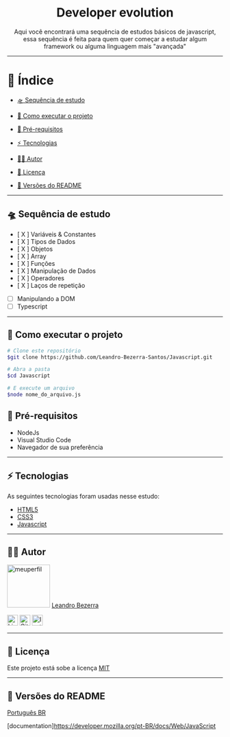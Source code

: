 


<h1 align="center">Developer evolution</h1>
<p align="center">Aqui você encontrará uma sequência de estudos básicos de javascript, essa sequência é feita para quem quer começar a estudar algum framework ou alguma linguagem mais "avançada" <p>


---

# 📖 Índice
* <a href="#-Sequência-de-estudo">🛸 Sequência de estudo</a>
* <a href="#-Como-executar-o-projeto">🚀 Como executar o projeto</a>
* <a href="#-Pré-requisitos">📑 Pré-requisitos</a>
* <a href="#-Tecnologias">⚡ Tecnologias</a>

* <a href="#-Autor">🙋‍♂️ Autor</a>
* <a href="#-Licença">📝 Licença</a>
* <a href="#-Versões-do-README">📜 Versões do README</a>

---
## 🛸 Sequência de estudo

    
- [ X ]  Variáveis & Constantes
- [ X ]  Tipos de Dados
- [ X ]  Objetos
- [ X ]  Array
- [ X ]  Funções
- [ X ]  Manipulação de Dados
- [ X ]  Operadores
- [ X ]  Laços de repetição
- [  ]  Manipulando a DOM
- [  ]  Typescript

---

## 🚀 Como executar o projeto
```bash
# Clone este repositório
$git clone https://github.com/Leandro-Bezerra-Santos/Javascript.git

# Abra a pasta
$cd Javascript

# E execute um arquivo
$node nome_do_arquivo.js

```

## 📑 Pré-requisitos
  - NodeJs
  - Visual Studio Code 
  - Navegador de sua preferência 
---

## ⚡ Tecnologias
As seguintes tecnologias foram usadas nesse estudo:

- [HTML5](https://www.w3schools.com/html/)
- [CSS3](https://www.w3schools.com/css/)
- [Javascript](https://www.w3schools.com/js/default.asp)
---

## 🙋‍♂️ Autor

<img src="https://avatars.githubusercontent.com/u/62818922?v=4" width="100px" alt="meuperfil">
<a href="https://www.linkedin.com/in/">Leandro Bezerra</a>
<br>
<p>
    <a href="https://www.linkedin.com/in/landro-bezerra-/"><img src="https://th.bing.com/th/id/OIP.YCG8IKqq4CLw-SaSmdIdcgHaHa?w=201&h=201&c=7&r=0&o=5&dpr=1.3&pid=1.7" width="25" alt="Linkedin"></a>
    <a href="https://github.com/"><img src="https://th.bing.com/th/id/OIP.NIDbXqvT7zXPNJyqRMUXHgHaHa?w=210&h=210&c=7&r=0&o=5&dpr=1.3&pid=1.7" width="25" alt="GitHub"></a>
    <a href="https://www.instagram.com/Leandro_Bezerra_Santos/"><img src="https://www.bing.com/th?id=OSK.e6dc210dad5d095f857e79b974c2e86c&w=110&h=110&c=7&rs=1&qlt=80&o=6&dpr=1.3&pid=SANGAM" width="25" alt="Instagram"></a>
</p>

---

## 📝 Licença
Este projeto está sobe a licença <a href="LICENCE">MIT</a>

---

## 📜 Versões do README
[Português BR](./README.md)


[documentation]https://developer.mozilla.org/pt-BR/docs/Web/JavaScript
